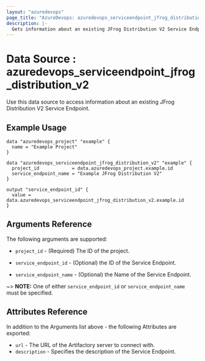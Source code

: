 ```yaml
---
layout: "azuredevops"
page_title: "AzureDevops: azuredevops_serviceendpoint_jfrog_distribution_v2"
description: |-
  Gets information about an existing JFrog Distribution V2 Service Endpoint. 
---
```


# Data Source : azuredevops_serviceendpoint_jfrog_distribution_v2

Use this data source to access information about an existing JFrog Distribution V2 Service Endpoint.

## Example Usage

```hcl
data "azuredevops_project" "example" {
  name = "Example Project"
}

data "azuredevops_serviceendpoint_jfrog_distribution_v2" "example" {
  project_id            = data.azuredevops_project.example.id
  service_endpoint_name = "Example JFrog Distribution V2"
}

output "service_endpoint_id" {
  value = data.azuredevops_serviceendpoint_jfrog_distribution_v2.example.id
}
```

## Arguments Reference

The following arguments are supported:

* `project_id` - (Required) The ID of the project.

* `service_endpoint_id` - (Optional) the ID of the Service Endpoint.

* `service_endpoint_name` - (Optional) the Name of the Service Endpoint.

~> **NOTE:** One of either `service_endpoint_id` or `service_endpoint_name` must be specified.

## Attributes Reference

In addition to the Arguments list above - the following Attributes are exported:

* `url` - The URL of the Artifactory server to connect with.
* `description` - Specifies the description of the Service Endpoint.
